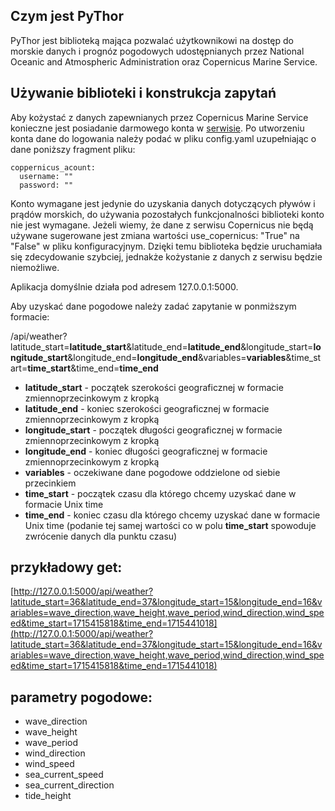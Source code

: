 ## Czym jest PyThor
PyThor jest biblioteką mająca pozwalać użytkownikowi na dostęp do morskie danych i prognóz pogodowych udostępnianych przez National Oceanic and Atmospheric Administration oraz Copernicus Marine Service.

## Używanie biblioteki i konstrukcja zapytań
Aby kożystać z danych zapewnianych przez Copernicus Marine Service konieczne jest posiadanie darmowego konta w [serwisie](https://data.marine.copernicus.eu/register). Po utworzeniu konta dane do logowania należy podać w pliku config.yaml uzupełniając o dane poniższy fragment pliku:
```
coppernicus_acount:
  username: ""
  password: ""
```
Konto wymagane jest jedynie do uzyskania danych dotyczących pływów i prądów morskich, do używania pozostałych funkcjonalności biblioteki konto nie jest wymagane. Jeżeli wiemy, że dane z serwisu Copernicus nie będą używane sugerowane jest zmiana wartości 
use_copernicus: "True" na "False" w pliku konfiguracyjnym. Dzięki temu biblioteka będzie uruchamiała się zdecydowanie szybciej, jednakże kożystanie z danych z serwisu będzie niemożliwe.

Aplikacja domyślnie działa pod adresem 127.0.0.1:5000.

Aby uzyskać dane pogodowe należy zadać zapytanie w ponmiższym formacie:

/api/weather?latitude_start=**latitude_start**&latitude_end=**latitude_end**&longitude_start=**longitude_start**&longitude_end=**longitude_end**&variables=**variables**&time_start=**time_start**&time_end=**time_end**

- **latitude_start** - początek szerokości geograficznej w formacie zmiennoprzecinkowym z kropką
- **latitude_end** - koniec szerokości geograficznej w formacie zmiennoprzecinkowym z kropką
- **longitude_start** - początek długości geograficznej w formacie zmiennoprzecinkowym z kropką
- **longitude_end** - koniec długości geograficznej w formacie zmiennoprzecinkowym z kropką
- **variables** - oczekiwane dane pogodowe oddzielone od siebie przecinkiem
- **time_start** - początek czasu dla którego chcemy uzyskać dane w formacie Unix time
- **time_end** - koniec czasu dla którego chcemy uzyskać dane w formacie Unix time (podanie tej samej wartości co w polu **time_start** spowoduje zwrócenie danych dla punktu czasu)


## przykładowy get:
[http://127.0.0.1:5000/api/weather?latitude_start=36&latitude_end=37&longitude_start=15&longitude_end=16&variables=wave_direction,wave_height,wave_period,wind_direction,wind_speed&time_start=1715415818&time_end=1715441018](http://127.0.0.1:5000/api/weather?latitude_start=36&latitude_end=37&longitude_start=15&longitude_end=16&variables=wave_direction,wave_height,wave_period,wind_direction,wind_speed&time_start=1715415818&time_end=1715441018)

## parametry pogodowe:
- wave_direction
- wave_height
- wave_period
- wind_direction
- wind_speed
- sea_current_speed
- sea_current_direction
- tide_height
